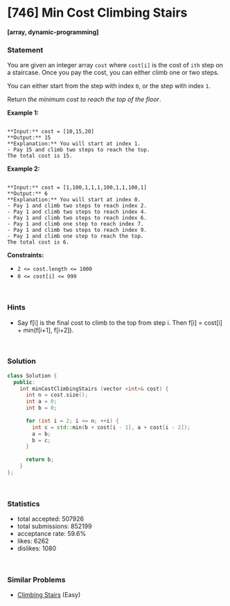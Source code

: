 # [746] Min Cost Climbing Stairs

**[array, dynamic-programming]**

### Statement

You are given an integer array `cost` where `cost[i]` is the cost of `ith` step on a staircase. Once you pay the cost, you can either climb one or two steps.

You can either start from the step with index `0`, or the step with index `1`.

Return *the minimum cost to reach the top of the floor*.


**Example 1:**

```

**Input:** cost = [10,15,20]
**Output:** 15
**Explanation:** You will start at index 1.
- Pay 15 and climb two steps to reach the top.
The total cost is 15.

```

**Example 2:**

```

**Input:** cost = [1,100,1,1,1,100,1,1,100,1]
**Output:** 6
**Explanation:** You will start at index 0.
- Pay 1 and climb two steps to reach index 2.
- Pay 1 and climb two steps to reach index 4.
- Pay 1 and climb two steps to reach index 6.
- Pay 1 and climb one step to reach index 7.
- Pay 1 and climb two steps to reach index 9.
- Pay 1 and climb one step to reach the top.
The total cost is 6.

```

**Constraints:**
* `2 <= cost.length <= 1000`
* `0 <= cost[i] <= 999`


<br>

### Hints

- Say f[i] is the final cost to climb to the top from step i.  Then f[i] = cost[i] + min(f[i+1], f[i+2]).

<br>

### Solution

```cpp
class Solution {
  public:
    int minCostClimbingStairs (vector <int>& cost) {
      int n = cost.size();
      int a = 0;
      int b = 0;
      
      for (int i = 2; i <= n; ++i) {
        int c = std::min(b + cost[i - 1], a + cost[i - 2]);
        a = b;
        b = c;
      }
      
      return b;
    }
};
```

<br>

### Statistics

- total accepted: 507926
- total submissions: 852199
- acceptance rate: 59.6%
- likes: 6262
- dislikes: 1080

<br>

### Similar Problems

- [Climbing Stairs](https://leetcode.com/problems/climbing-stairs) (Easy)
